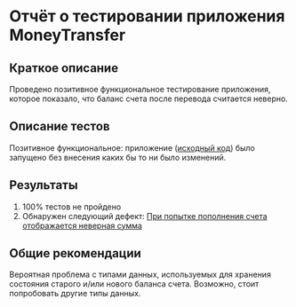 # Отчёт о тестировании приложения MoneyTransfer

## Краткое описание

Проведено позитивное функциональное тестирование приложения, которое показало, что баланс счета после перевода считается неверно.

## Описание тестов

Позитивное функциональное: приложение ([исходный код](https://github.com/k-emiko/javaqa2-2/blob/master/src/Main.java)) было запущено без внесения каких бы то ни было изменений.

## Результаты

1. 100% тестов не пройдено
2. Обнаружен следующий дефект: [При попытке пополнения счета отображается неверная сумма](https://github.com/k-emiko/javaqa2-1/issues/1)

## Общие рекомендации

Вероятная проблема с типами данных, используемых для хранения состояния старого и/или нового баланса счета. Возможно, стоит попробовать другие типы данных.

